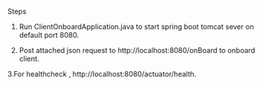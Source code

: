 Steps
 1. Run ClientOnboardApplication.java to start spring boot tomcat sever on default port 8080.
 
 2. Post attached json request to  http://localhost:8080/onBoard to onboard client.
 
 3.For healthcheck , http://localhost:8080/actuator/health.

